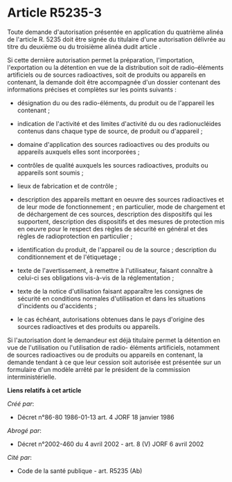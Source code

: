 # Article R5235-3

Toute demande d'autorisation présentée en application du quatrième alinéa de l'article R. 5235 doit être signée du titulaire
d'une autorisation délivrée au titre du deuxième ou du troisième alinéa dudit article     . 

Si cette dernière autorisation permet la préparation, l'importation, l'exportation ou la détention en vue de la distribution
soit de radio-éléments artificiels ou de sources radioactives, soit de produits ou appareils en contenant, la demande doit
être accompagnée d'un dossier contenant des informations précises et complètes sur les points suivants :

- désignation du ou des radio-éléments, du produit ou de l'appareil les contenant ;

- indication de l'activité et des limites d'activité du ou des radionucléides contenus dans chaque type de source, de produit
ou d'appareil ;

- domaine d'application des sources radioactives ou des produits ou appareils auxquels elles sont incorporées ;

- contrôles de qualité auxquels les sources radioactives, produits ou appareils sont soumis ;

- lieux de fabrication et de contrôle ;

- description des appareils mettant en oeuvre des sources radioactives et de leur mode de fonctionnement ; en particulier,
mode de chargement et de déchargement de ces sources, description des dispositifs qui les supportent, description des
dispositifs et des mesures de protection mis en oeuvre pour le respect des règles de sécurité en général et des règles de
radioprotection en particulier ;

- identification du produit, de l'appareil ou de la source ; description du conditionnement et de l'étiquetage ;

- texte de l'avertissement, à remettre à l'utilisateur, faisant connaître à celui-ci ses obligations vis-à-vis de la
réglementation ;

- texte de la notice d'utilisation faisant apparaître les consignes de sécurité en conditions normales d'utilisation et dans
les situations d'incidents ou d'accidents ;

- le cas échéant, autorisations obtenues dans le pays d'origine des sources radioactives et des produits ou appareils. 

Si l'autorisation dont le demandeur est déjà titulaire permet la détention en vue de l'utilisation ou l'utilisation de radio-
éléments artificiels, notamment de sources radioactives ou de produits ou appareils en contenant, la demande tendant à ce que
leur cession soit autorisée est présentée sur un formulaire d'un modèle arrêté par le président de la commission
interministérielle.

**Liens relatifs à cet article**

_Créé par_:

  - Décret n°86-80 1986-01-13 art. 4 JORF 18 janvier 1986

_Abrogé par_:

  - Décret n°2002-460 du 4 avril 2002 - art. 8 (V) JORF 6 avril 2002

_Cité par_:

  - Code de la santé publique - art. R5235 (Ab)
